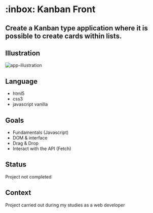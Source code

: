 # :inbox: Kanban Front 

## Create a Kanban type application where it is possible to create cards within lists.

## Illustration
![app-illustration]()

## Language
- html5
- css3
- javascript vanilla

## Goals 
- Fundamentals (Javascript)
- DOM & interface
- Drag & Drop
- Interact with the API (Fetch)

## Status
Project not completed

## Context
Project carried out during my studies as a web developer